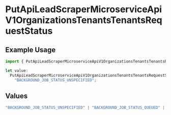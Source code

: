 # PutApiLeadScraperMicroserviceApiV1OrganizationsTenantsTenantsRequestStatus

## Example Usage

```typescript
import { PutApiLeadScraperMicroserviceApiV1OrganizationsTenantsTenantsRequestStatus } from "oppulence-backend-sdk/models/operations";

let value:
  PutApiLeadScraperMicroserviceApiV1OrganizationsTenantsTenantsRequestStatus =
    "BACKGROUND_JOB_STATUS_UNSPECIFIED";
```

## Values

```typescript
"BACKGROUND_JOB_STATUS_UNSPECIFIED" | "BACKGROUND_JOB_STATUS_QUEUED" | "BACKGROUND_JOB_STATUS_IN_PROGRESS" | "BACKGROUND_JOB_STATUS_COMPLETED" | "BACKGROUND_JOB_STATUS_FAILED" | "BACKGROUND_JOB_STATUS_CANCELLED" | "BACKGROUND_JOB_STATUS_TIMED_OUT"
```